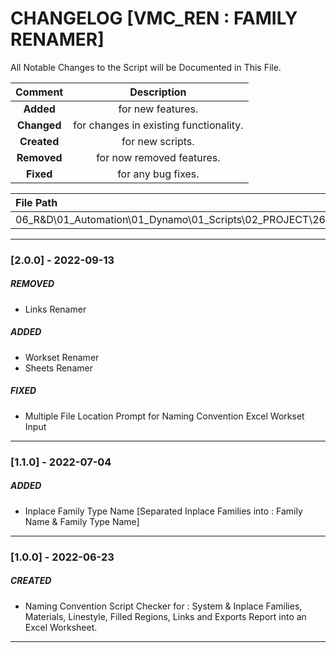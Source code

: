 # CHANGELOG [VMC_REN : FAMILY RENAMER]
All Notable Changes to the Script will be Documented in This File.

| Comment | Description |
| :--: | :--: |
| **Added**  | for new features. |
|**Changed** |for changes in existing functionality. |
|**Created** | for new scripts. |
|**Removed** |for now removed features. |
|**Fixed** |for any bug fixes. |

| File Path | 
| :-- |
|06_R&D\01_Automation\01_Dynamo\01_Scripts\02_PROJECT\263_VMC\RENAMER|
------------------------------------------------------------------

### [2.0.0] - 2022-09-13
##### REMOVED
- Links Renamer 

##### ADDED
- Workset Renamer
- Sheets Renamer

##### FIXED
- Multiple File Location Prompt for Naming Convention Excel Workset Input
------------------------------------------------------------------
### [1.1.0] - 2022-07-04
##### ADDED
- Inplace Family Type Name [Separated Inplace Families into : Family Name & Family Type Name]
------------------------------------------------------------------
### [1.0.0] - 2022-06-23
##### CREATED
- Naming Convention Script Checker for : System & Inplace Families, Materials, Linestyle, Filled Regions, Links and Exports Report into an Excel Worksheet.
------------------------------------------------------------------
